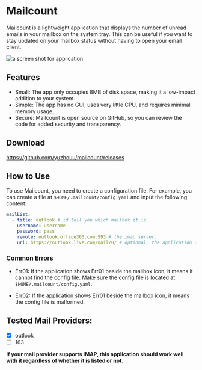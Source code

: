 # Mailcount

Mailcount is a lightweight application that displays the number of unread emails in your mailbox on the system tray. This can be useful if you want to stay updated on your mailbox status without having to open your email client.

![a screen shot for application](./assets/screen-shot.png)

## Features

- Small: The app only occupies 8MB of disk space, making it a low-impact addition to your system.
- Simple: The app has no GUI, uses very little CPU, and requires minimal memory usage.
- Secure: Mailcount is open source on GitHub, so you can review the code for added security and transparency.

## Download

https://github.com/yuzhouu/mailcount/releases

## How to Use

To use Mailcount, you need to create a configuration file. For example, you can create a file at `$HOME/.mailcount/config.yaml` and input the following content:

```yaml
mailList:
  - title: outlook # id tell you which mailbox it is.
    username: username
    password: pass
    remote: outlook.office365.com:993 # the imap server.
    url: https://outlook.live.com/mail/0/ # optional, the application will open this url if you click on menu.
```

### Common Errors

- Err01: If the application shows Err01 beside the mailbox icon, it means it cannot find the config file. Make sure the config file is located at `$HOME/.mailcount/config.yaml`.

- Err02: If the application shows Err01 beside the mailbox icon, it means the config file is malformed.

## Tested Mail Providers:

- [x] outlook
- [ ] 163

**If your mail provider supports IMAP, this application should work well with it regardless of whether it is listed or not.**
